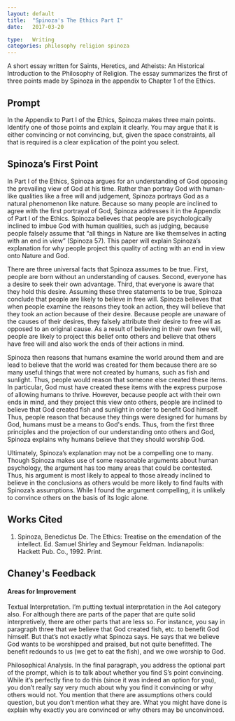 ```yaml
---
layout: default
title:  "Spinoza's The Ethics Part I"
date:   2017-03-20

type:   Writing 
categories: philosophy religion spinoza
---
```

A short essay written for Saints, Heretics, and Atheists: An Historical Introduction to the Philosophy of Religion. The essay summarizes the first of three points made by Spinoza in the appendix to Chapter 1 of the Ethics.

## Prompt

In the Appendix to Part I of the Ethics, Spinoza makes three main points. Identify one of those points and explain it clearly. You may argue that it is either convincing or not convincing, but, given the space constraints, all that is required is a clear explication of the point you select.

## Spinoza’s First Point

In Part I of the Ethics, Spinoza argues for an understanding of God opposing the prevailing view of God at his time. Rather than portray God with human-like qualities like a <span data-balloon="Chaney: It’s quite right that God is not free in a traditional sense. It could not have acted otherwise than it actually did. However, he does think that God is free inasmuch as it is a substance, and a substance is not something that depends for its existence on anything else (hence is free in that sense)." data-balloon-length="xlarge">free will</span> and judgement, Spinoza portrays God as a natural phenomenon like nature. Because so many people are inclined to agree with the first portrayal of God, Spinoza addresses it in the Appendix of Part I of the Ethics. Spinoza believes that people are psychologically inclined to imbue God with human qualities, such as judging, because people falsely assume that “all things in Nature are like themselves in acting with an end in view” (Spinoza 57). <span data-balloon="Chaney: Note, though, that there’s more to this first point than you mention. For Spinoza adds the idea that we also think God created everything for our sake. That is, he acts for an end, and this end happens to be our own welfare." data-balloon-length="xlarge">This paper will explain Spinoza’s explanation for why people project this quality of acting with an end in view onto Nature and God</span>.  

There are three universal facts that Spinoza assumes to be true. First, people are born without an understanding of causes. Second, everyone has a desire to seek their own advantage. Third, that everyone is aware that they hold this desire. Assuming these three statements to be true, Spinoza conclude that people are likely to believe in free will. Spinoza believes that when people examine the reasons they took an action, they will believe that they took an action because of their desire. Because people are unaware of the causes of their desires, they falsely attribute their desire to free will as opposed to an original cause. As a result of believing in their own free will, people are likely to project this belief onto others and believe that others have free will and also work the ends of their actions in mind. 

Spinoza then reasons that humans examine the world around them and are lead to believe that the world was created for them because there are so many useful things that were not created by humans, such as fish and sunlight. Thus, people would reason that someone else created these items. In particular, God must have created these items with the express purpose of allowing humans to thrive. However, because people act with their own ends in mind, and they project this view onto others, <span data-balloon="Chaney: Not quite. For these people also don’t think God needs to be benefited (he’s completely perfect). Instead, the idea is that God gave us these means to our well-being (the fish in the water, the lumber in the forest, etc.) so that we might worship God. It’s not a huge distinction, but it’s still an important one. He writes that we believe the gods gave us these means to our advantage “so that [the gods] may bind men to them and be held in the highest honor by them.” (Hence we also attribute pettiness and vanity to the gods, assuming they would want to be worshipped in the way human beings want to be worshipped and praised!)" data-balloon-length="xlarge">people are inclined to believe that God created fish and sunlight in order to benefit God himself</span>. Thus, people reason that because they things were designed for humans by God, humans must be a means to God's ends. Thus, from the first three principles and the projection of our understanding onto others and God, Spinoza explains why humans believe that they should worship God.

Ultimately, Spinoza’s explanation may not be a compelling one to many. Though Spinoza makes use of some reasonable arguments about human psychology, the argument has too many areas that could be contested. Thus, his argument is most likely to appeal to those already inclined to believe in the conclusions as others would be more likely to find faults with Spinoza’s assumptions. <span data-balloon="Chaney: I like that you’ve made an effort to comment on your view of whether Spinoza’s point is convincing. But there’s not an enormous amount of content to this paragraph. You end up basically saying that, while you yourself are persuaded, other people could find fault with some of the assumptions on which he relies. To make this paragraph a bit more contentful, it would have been really lovely for you to mention at least one such assumption. I think your exposition of Spinoza’s first point is really quite good (minus the minor thing alluded to in the previous marginal comment), so you didn’t need to spend more time on it. But if you wanted to address the philosophical merits of his point, I think you should have mentioned at least one questionable assumption rather than simply say that they exist." data-balloon-length="xlarge">While I found the argument compelling, it is unlikely to convince others on the basis of its logic alone</span>. 

## Works Cited

1. Spinoza, Benedictus De. The Ethics: Treatise on the emendation of the intellect. Ed. Samuel Shirley and Seymour Feldman. Indianapolis: Hackett Pub. Co., 1992. Print.

## Chaney's Feedback

#### Areas for Improvement

Textual Interpretation. I’m putting textual interpretation in the AoI category also. For although there are parts of the paper that are quite solid interpretively, there are other parts that are less so. For instance, you say in paragraph three that we believe that God created fish, etc. to benefit God himself. But that’s not exactly what Spinoza says. He says that we believe God wants to be worshipped and praised, but not quite benefitted. The benefit redounds to us (we get to eat the fish), and we owe worship to God.

Philosophical Analysis. In the final paragraph, you address the optional part of the prompt, which is to talk about whether you find S’s point convincing. While it’s perfectly fine to do this (since it was indeed an option for you), you don’t really say very much about why you find it convincing or why others would not. You mention that there are assumptions others could question, but you don’t mention what they are. What you might have done is explain why exactly you are convinced or why others may be unconvinced.
